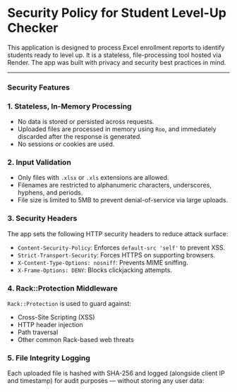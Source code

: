 # Security Policy for Student Level-Up Checker

This application is designed to process Excel enrollment reports to identify students ready to level up. It is a stateless, file-processing tool hosted via Render. The app was built with privacy and security best practices in mind.

---

### Security Features

### 1. Stateless, In-Memory Processing

- No data is stored or persisted across requests.
- Uploaded files are processed in memory using `Roo`, and immediately discarded after the response is generated.
- No sessions or cookies are used.

### 2. Input Validation

- Only files with `.xlsx` or `.xls` extensions are allowed.
- Filenames are restricted to alphanumeric characters, underscores, hyphens, and periods.
- File size is limited to 5MB to prevent denial-of-service via large uploads.

### 3. Security Headers

The app sets the following HTTP security headers to reduce attack surface:

- `Content-Security-Policy`: Enforces `default-src 'self'` to prevent XSS.
- `Strict-Transport-Security`: Forces HTTPS on supporting browsers.
- `X-Content-Type-Options: nosniff`: Prevents MIME sniffing.
- `X-Frame-Options: DENY`: Blocks clickjacking attempts.

### 4. Rack::Protection Middleware

`Rack::Protection` is used to guard against:

- Cross-Site Scripting (XSS)
- HTTP header injection
- Path traversal
- Other common Rack-based web threats

### 5. File Integrity Logging

Each uploaded file is hashed with SHA-256 and logged (alongside client IP and timestamp) for audit purposes — without storing any user data:
